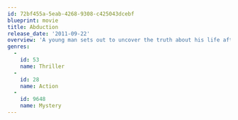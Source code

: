 ```yaml
---
id: 72bf455a-5eab-4268-9308-c425043dcebf
blueprint: movie
title: Abduction
release_date: '2011-09-22'
overview: 'A young man sets out to uncover the truth about his life after finding his baby photo on a missing persons website.'
genres:
  -
    id: 53
    name: Thriller
  -
    id: 28
    name: Action
  -
    id: 9648
    name: Mystery
---
```


